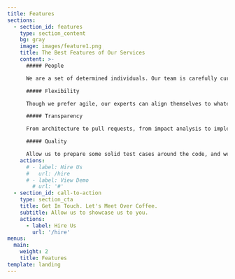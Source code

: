 ```yaml
---
title: Features
sections:
  - section_id: features
    type: section_content
    bg: gray
    image: images/feature1.png
    title: The Best Features of Our Services
    content: >-
      ##### People

      We are a set of determined individuals. Our team is carefully curated, and we are proud of our team.

      ##### Flexibility

      Though we prefer agile, our experts can align themselves to whatever process works best for you.

      ##### Transparency

      From architecture to pull requests, from impact analysis to implementation details, we share everything with you.

      ##### Quality

      Allow us to prepare some solid test cases around the code, and we'll submit the most robust piece. Don't have enough time for writing test cases? No worries, we'll document the test cases anyway.
    actions:
      # - label: Hire Us
      #   url: /hire
      # - label: View Demo
        # url: '#'
  - section_id: call-to-action
    type: section_cta
    title: Get In Touch. Let's Meet Over Coffee.
    subtitle: Allow us to showcase us to you.
    actions:
      - label: Hire Us
        url: '/hire'
menus:
  main:
    weight: 2
    title: Features
template: landing
---
```

